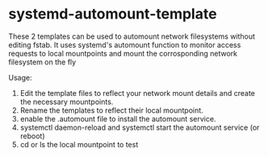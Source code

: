 # systemd-automount-template
These 2 templates can be used to automount network filesystems without editing fstab. It uses systemd's automount function to monitor access requests to local mountpoints and mount the corrosponding network filesystem on the fly

Usage:

1) Edit the template files to reflect your network mount details and create the necessary mountpoints.
2) Rename the templates to reflect their local mountpoint.
3) enable the .automount file to install the automount service.
4) systemctl daemon-reload and systemctl start the automount service (or reboot)
5) cd or ls the local mountpoint to test

